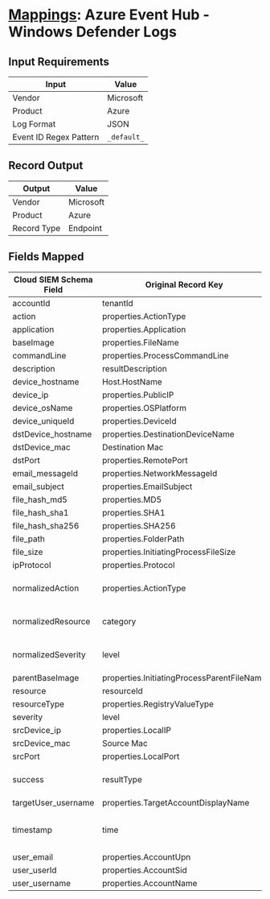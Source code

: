 # [Mappings](README.md): Azure Event Hub - Windows Defender Logs

## Input Requirements

|Input|Value|
|-----|-----|
|Vendor|Microsoft|
|Product|Azure|
|Log Format|JSON|
|Event ID Regex Pattern|`_default_`|

## Record Output

|Output|Value|
|------|-----|
|Vendor|Microsoft|
|Product|Azure|
|Record Type|Endpoint|

## Fields Mapped

|Cloud SIEM Schema Field|Original Record Key|Notes|
|-----------------------|-------------------|-----|
|accountId|tenantId||
|action|properties.ActionType||
|application|properties.Application||
|baseImage|properties.FileName||
|commandLine|properties.ProcessCommandLine||
|description|resultDescription||
|device_hostname|Host.HostName||
|device_ip|properties.PublicIP||
|device_osName|properties.OSPlatform||
|device_uniqueId|properties.DeviceId||
|dstDevice_hostname|properties.DestinationDeviceName||
|dstDevice_mac|Destination Mac||
|dstPort|properties.RemotePort||
|email_messageId|properties.NetworkMessageId||
|email_subject|properties.EmailSubject||
|file_hash_md5|properties.MD5||
|file_hash_sha1|properties.SHA1||
|file_hash_sha256|properties.SHA256||
|file_path|properties.FolderPath||
|file_size|properties.InitiatingProcessFileSize||
|ipProtocol|properties.Protocol||
|normalizedAction|properties.ActionType|This is a lookup field. More info to come in the catalog later...|
|normalizedResource|category|This is a lookup field. More info to come in the catalog later...|
|normalizedSeverity|level|This is a lookup field. More info to come in the catalog later...|
|parentBaseImage|properties.InitiatingProcessParentFileName||
|resource|resourceId||
|resourceType|properties.RegistryValueType||
|severity|level||
|srcDevice_ip|properties.LocalIP||
|srcDevice_mac|Source Mac||
|srcPort|properties.LocalPort||
|success|resultType|This is a lookup field. More info to come in the catalog later...|
|targetUser_username|properties.TargetAccountDisplayName||
|timestamp|time|We expect the orginal record value of `time` is in the format `yyyy-MM-dd'T'HH:mm:ss.SSSSSSSZ`|
|user_email|properties.AccountUpn||
|user_userId|properties.AccountSid||
|user_username|properties.AccountName||

